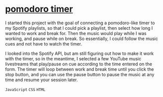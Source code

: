 # [pomodoro timer](https://schkayla.github.io/pomodoro-timer/ "pomodoro timer")

I started this project with the goal of connecting a pomodoro-like timer to my Spotify playlists, so that I could pick a playlist, then select how long I wanted to work and break for. Then the music would play while I was working, and pause while on break. So essentially, I could follow the music cues and not have to watch the timer. 

I looked into the Spotify API, but am still figuring out how to make it work with the timer, so in the meantime, I selected a few YouTube music livestreams that play/pause on cue according to the time entered on the form. The timer will loop between work and break time until you click the stop button, and you can use the pause button to pause the music at any time and resume your session later.

`JavaScript` `CSS` `HTML`

